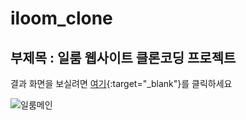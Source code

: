 # iloom_clone
## 부제목 : 일룸 웹사이트 클론코딩 프로젝트

결과 화면을 보실려면 [여기](https://wqq514.github.io/iloom_clone/src/main/webapp){:target="_blank"}를 클릭하세요

![일룸메인](https://www.iloom.com/)

